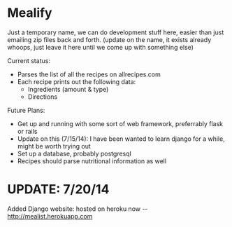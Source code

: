 Mealify
=======
Just a temporary name, we can do development stuff here, easier than just emailing zip files back and forth.
(update on the name, it exists already whoops, just leave it here until we come up with something else)

Current status:
 - Parses the list of all the recipes on allrecipes.com
  - Each recipe prints out the following data:
    - Ingredients (amount & type)
    - Directions

Future Plans:
  - Get up and running with some sort of web framework, preferrably flask or rails
   - Update on this (7/15/14): I have been wanted to learn django for a while, might be worth trying out
  - Set up a database, probably postgresql
  - Recipes should parse nutritional information as well

UPDATE: 7/20/14
===============
Added Django website: hosted on heroku now -- http://mealist.herokuapp.com

